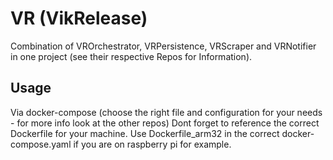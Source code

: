 # VR (VikRelease)
Combination of VROrchestrator, VRPersistence, VRScraper and VRNotifier in one project (see their respective Repos for Information).

## Usage
Via docker-compose (choose the right file and configuration for your needs - for more info look at the other repos)
Dont forget to reference the correct Dockerfile for your machine. Use Dockerfile_arm32 in the correct docker-compose.yaml if you are on raspberry
pi for example.